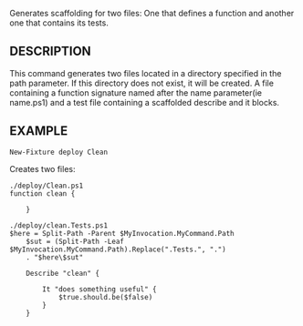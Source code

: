 Generates scaffolding for two files: One that defines a function and another one that contains its tests.

DESCRIPTION
------------
This command generates two files located in a directory 
specified in the path parameter. If this directory does 
not exist, it will be created. A file containing a function 
signature named after the name parameter(ie name.ps1) and 
a test file containing a scaffolded describe and it blocks.

EXAMPLE
----------

    New-Fixture deploy Clean

Creates two files:
````
./deploy/Clean.ps1
function clean {

    }

./deploy/clean.Tests.ps1
$here = Split-Path -Parent $MyInvocation.MyCommand.Path
    $sut = (Split-Path -Leaf $MyInvocation.MyCommand.Path).Replace(".Tests.", ".")
    . "$here\$sut"

    Describe "clean" {

        It "does something useful" {
            $true.should.be($false)
        }
    }
````